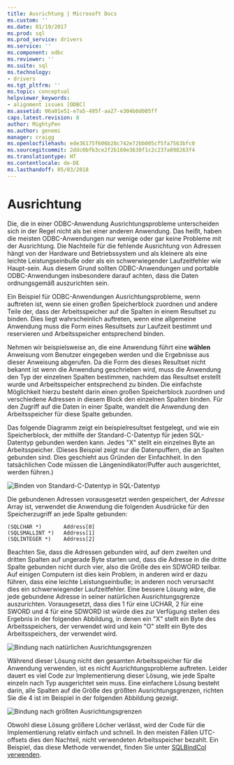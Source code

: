 ```yaml
---
title: Ausrichtung | Microsoft Docs
ms.custom: ''
ms.date: 01/19/2017
ms.prod: sql
ms.prod_service: drivers
ms.service: ''
ms.component: odbc
ms.reviewer: ''
ms.suite: sql
ms.technology:
- drivers
ms.tgt_pltfrm: ''
ms.topic: conceptual
helpviewer_keywords:
- alignment issues [ODBC]
ms.assetid: 06a01e51-e7a5-495f-aa27-e304b0d005ff
caps.latest.revision: 8
author: MightyPen
ms.author: genemi
manager: craigg
ms.openlocfilehash: ede36175f606b28c742e72bb005cf5fa7563bfc0
ms.sourcegitcommit: 2ddc0bfb3ce2f2b160e3638f1c2c237a898263f4
ms.translationtype: HT
ms.contentlocale: de-DE
ms.lasthandoff: 05/03/2018
---
```

# <a name="alignment"></a>Ausrichtung
Die, die in einer ODBC-Anwendung Ausrichtungsprobleme unterscheiden sich in der Regel nicht als bei einer anderen Anwendung. Das heißt, haben die meisten ODBC-Anwendungen nur wenige oder gar keine Probleme mit der Ausrichtung. Die Nachteile für die fehlende Ausrichtung von Adressen hängt von der Hardware und Betriebssystem und als kleinere als eine leichte Leistungseinbuße oder als ein schwerwiegender Laufzeitfehler wie Haupt-sein. Aus diesem Grund sollten ODBC-Anwendungen und portable ODBC-Anwendungen insbesondere darauf achten, dass die Daten ordnungsgemäß auszurichten sein.  
  
 Ein Beispiel für ODBC-Anwendungen Ausrichtungsprobleme, wenn auftreten ist, wenn sie einen großen Speicherblock zuordnen und andere Teile der, dass der Arbeitsspeicher auf die Spalten in einem Resultset zu binden. Dies liegt wahrscheinlich auftreten, wenn eine allgemeine Anwendung muss die Form eines Resultsets zur Laufzeit bestimmt und reservieren und Arbeitsspeicher entsprechend binden.  
  
 Nehmen wir beispielsweise an, die eine Anwendung führt eine **wählen** Anweisung vom Benutzer eingegeben werden und die Ergebnisse aus dieser Anweisung abgerufen. Da die Form des dieses Resultset nicht bekannt ist wenn die Anwendung geschrieben wird, muss die Anwendung den Typ der einzelnen Spalten bestimmen, nachdem das Resultset erstellt wurde und Arbeitsspeicher entsprechend zu binden. Die einfachste Möglichkeit hierzu besteht darin einen großen Speicherblock zuordnen und verschiedene Adressen in diesem Block den einzelnen Spalten binden. Für den Zugriff auf die Daten in einer Spalte, wandelt die Anwendung den Arbeitsspeicher für diese Spalte gebunden.  
  
 Das folgende Diagramm zeigt ein beispielresultset festgelegt, und wie ein Speicherblock, der mithilfe der Standard-C-Datentyp für jeden SQL-Datentyp gebunden werden kann. Jedes "X" stellt ein einzelnes Byte an Arbeitsspeicher. (Dieses Beispiel zeigt nur die Datenpuffern, die an Spalten gebunden sind. Dies geschieht aus Gründen der Einfachheit. In den tatsächlichen Code müssen die Längenindikator/Puffer auch ausgerichtet, werden führen.)  
  
 ![Binden von Standard-C-Datentyp in SQL-Datentyp](../../../odbc/reference/develop-app/media/pr24.gif "pr24")  
  
 Die gebundenen Adressen vorausgesetzt werden gespeichert, der *Adresse* Array ist, verwendet die Anwendung die folgenden Ausdrücke für den Speicherzugriff an jede Spalte gebunden:  
  
```  
(SQLCHAR *)       Address[0]  
(SQLSMALLINT *)   Address[1]  
(SQLINTEGER *)    Address[2]  
```  
  
 Beachten Sie, dass die Adressen gebunden wird, auf dem zweiten und dritten Spalten auf ungerade Byte starten und, dass die Adresse in die dritte Spalte gebunden nicht durch vier, also die Größe des ein SDWORD teilbar. Auf einigen Computern ist dies kein Problem, in anderen wird er dazu führen, dass eine leichte Leistungseinbuße; in anderen noch verursacht dies ein schwerwiegender Laufzeitfehler. Eine bessere Lösung wäre, die jede gebundene Adresse in seiner natürlichen Ausrichtungsgrenze auszurichten. Vorausgesetzt, dass dies 1 für eine UCHAR, 2 für eine SWORD und 4 für eine SDWORD ist würde dies zur Verfügung stellen des Ergebnis in der folgenden Abbildung, in denen ein "X" stellt ein Byte des Arbeitsspeichers, der verwendet wird und kein "O" stellt ein Byte des Arbeitsspeichers, der verwendet wird.  
  
 ![Bindung nach natürlichen Ausrichtungsgrenzen](../../../odbc/reference/develop-app/media/pr25.gif "pr25")  
  
 Während dieser Lösung nicht den gesamten Arbeitsspeicher für die Anwendung verwenden, ist es nicht Ausrichtungsprobleme auftreten. Leider dauert es viel Code zur Implementierung dieser Lösung, wie jede Spalte einzeln nach Typ ausgerichtet sein muss. Eine einfachere Lösung besteht darin, alle Spalten auf die Größe des größten Ausrichtungsgrenzen, richten Sie die 4 ist im Beispiel in der folgenden Abbildung gezeigt.  
  
 ![Bindung nach größten Ausrichtungsgrenzen](../../../odbc/reference/develop-app/media/pr26.gif "pr26")  
  
 Obwohl diese Lösung größere Löcher verlässt, wird der Code für die Implementierung relativ einfach und schnell. In den meisten Fällen UTC-offsets dies den Nachteil, nicht verwendeten Arbeitsspeicher bezahlt. Ein Beispiel, das diese Methode verwendet, finden Sie unter [SQLBindCol verwenden](../../../odbc/reference/develop-app/using-sqlbindcol.md).
